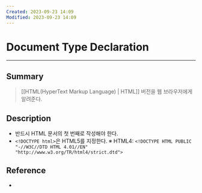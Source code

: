```yaml
---
Created: 2023-09-23 14:09
Modified: 2023-09-23 14:09
---
```


# Document Type Declaration
---
## Summary
> [[HTML(HyperText Markup Language) | HTML]] 버전을 웹 브라우저에게 알려준다.
## Description
- 반드시 HTML 문서의 첫 번째로 작성해야 한다.
- `<!DOCTYPE html>`은 HTML5를 지정한다.
※ HTML4: `<!DOCTYPE HTML PUBLIC "-//W3C//DTD HTML 4.01//EN" "http://www.w3.org/TR/html4/strict.dtd">`
## Reference
- 